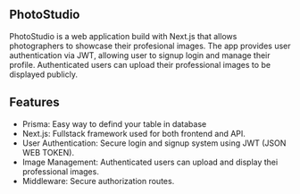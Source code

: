 
## PhotoStudio

PhotoStudio is a web application build with Next.js that allows photographers to showcase their profesional images. The app provides user authentication via JWT, allowing user to signup login and manage their profile. Authenticated users can upload their professional images to be displayed publicly.

## Features

- Prisma: Easy way to defind your table in database
- Next.js: Fullstack framework used for both frontend and API.
- User Authentication: Secure login and signup system using JWT (JSON WEB TOKEN).
- Image Management: Authenticated users can upload and display thei professional images.
- Middleware: Secure authorization routes.
